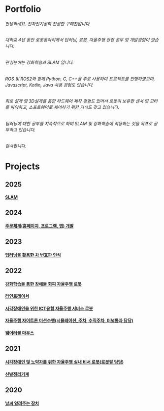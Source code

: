
# Portfolio
###### 안녕하세요. 전자전기공학 전공한 구예찬입니다. 
###### 대학교 4년 동안 로봇동아리에서 딥러닝, 로봇, 자율주행 관련 공부 및 개발경험이 있습니다.
###### 관심분야는 강화학습과 SLAM 입니다.
###### ROS 및 ROS2와 함께 Python, C, C++을 주로 사용하여 프로젝트를 진행하였으며, Javascript, Kotlin, Java 사용 경험도 있습니다.
###### 회로 설계 및 3D설계를 통한 하드웨어 제작 경험도 있어서 로봇이 보유한 센서 및 모터를 파악하고, 소프트웨어로 제어하기 위한 지식도 갖고 있습니다. 
###### 딥러닝에 대한 공부를 지속적으로 하며 SLAM 및 강화학습에 적용하는 것을 목표로 공부하고 있습니다. 
###### 감사합니다.

# Projects
## 2025
#### [SLAM](https://github.com/Gulitter/SLAM)

## 2024
#### [주문체계(홈페이지, 프로그램, 앱) 개발](https://github.com/Gulitter/Order_System)

## 2023
#### [딥러닝을 활용한 차 번호판 인식](https://github.com/Gulitter/DeepLearning_Carpla)

## 2022
#### [강화학습을 통한 장애물 회피 자율주행 로봇](https://github.com/Gulitter/Robot_StarForce)
#### [라인트레이서](https://github.com/Gulitter/DC_Tracer)
#### [시각장애인을 위한 ICT융합 자율주행 서비스 로봇](https://github.com/Gulitter/Robot_Sana)
#### [자율주행 자이트론 미션수행(시뮬레이션_주차, 수직주차, 터널통과 담당)](https://github.com/Gulitter/Xicar_Contest)
#### [웨어러블 마우스](https://github.com/Gulitter/Wearable_Mouse)

## 2021
#### [시각장애인 및 노약자를 위한 자율주행 실내 비서 로봇(로봇팔 담당)](https://github.com/Gulitter/Robot_Bodam)
#### [신발정리기계](https://github.com/Gulitter/ASMR_Auto-Shoes-Machine-Robot)

## 2020
#### [날씨 알려주는 장치](https://github.com/Gulitter/Public_data_arduino)

<!--
**Gulitter/Gulitter** is a ✨ _special_ ✨ repository because its `README.md` (this file) appears on your GitHub profile.

Here are some ideas to get you started:

- 🔭 I’m currently working on ...
- 🌱 I’m currently learning ...
- 👯 I’m looking to collaborate on ...
- 🤔 I’m looking for help with ...
- 💬 Ask me about ...
- 📫 How to reach me: ...
- 😄 Pronouns: ...
- ⚡ Fun fact: ...
-->
